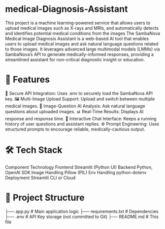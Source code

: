 # medical-Diagnosis-Assistant
This project is a machine learning-powered service that allows users to upload medical images such as X-rays and MRIs, and automatically detects and identifies potential medical conditions from the images
The SambaNova Medical Image Diagnosis Assistant is a web-based AI tool that enables users to upload medical images and ask natural language questions related to those images. It leverages advanced large multimodal models (LMMs) via SambaNova’s API to generate medically-informed responses, providing a streamlined assistant for non-critical diagnostic insight or education.

# 🚀 Features
🔐 Secure API Integration: Uses .env to securely load the SambaNova API key.
🖼️ Multi-Image Upload Support: Upload and switch between multiple medical images.
🧠 Image-Question AI Analysis: Ask natural language questions about uploaded images.
📊 Real-Time Results: Displays AI response and response time.
💬 Interactive Chat Interface: Keeps a running history of user questions and assistant replies.
⚙️ Prompt Engineering: Uses structured prompts to encourage reliable, medically-cautious output.
# 🛠️ Tech Stack
Component	Technology
Frontend	Streamlit (Python UI)
Backend	Python, OpenAI SDK
Image Handling	Pillow (PIL)
Env Handling	python-dotenv
Deployment	Streamlit CLI or Cloud
# 📂 Project Structure
├── app.py                # Main application logic
├── requirements.txt      # Dependencies
├── .env                  # API Key storage (not committed to Git)
├── README.md             # This file
